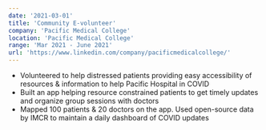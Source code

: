 ```yaml
---
date: '2021-03-01'
title: 'Community E-volunteer'
company: 'Pacific Medical College'
location: 'Pacific Medical College'
range: 'Mar 2021 - June 2021'
url: 'https://www.linkedin.com/company/pacificmedicalcollege/'
---
```


- Volunteered to help distressed patients providing easy accessibility of resources & information to help Pacific Hospital in COVID
- Built an app helping resource constrained patients to get timely updates and organize group sessions with doctors
- Mapped 100 patients & 20 doctors on the app. Used open-source data by IMCR to maintain a daily dashboard of COVID updates
